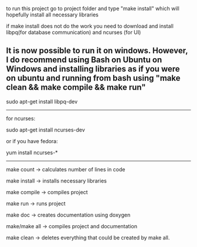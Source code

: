 to run this project
go to project folder and type "make install" which will hopefully install all necessary libraries

if make install does not do the work you
need to download and install libpq(for database communication) and ncurses (for UI)

It is now possible to run it on windows. However, I do recommend using
Bash on Ubuntu on Windows and installing libraries as if you were on ubuntu
and running from bash using "make clean && make compile && make run"
--------------------------------------------------------------------------------

sudo apt-get install libpq-dev

--------------------------------------------------------------------------------
for ncurses: 

sudo apt-get install ncurses-dev

or if you have fedora:

yum install ncurses-*


--------------------------------------------------------------------------------
make count -> calculates number of lines in code

make install -> installs necessary libraries

make compile -> compiles project

make run -> runs project

make doc -> creates documentation using doxygen

make/make all -> compiles project and documentation

make clean -> deletes everything that could be created by make all.
